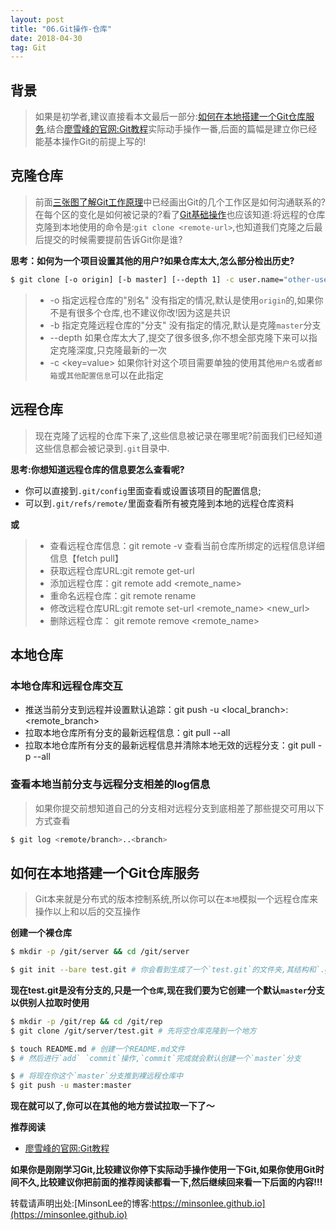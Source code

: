 ```yaml
---
layout: post
title: "06.Git操作-仓库"
date: 2018-04-30
tag: Git
---
```


## 背景
> 如果是初学者,建议直接看本文最后一部分:[如何在本地搭建一个Git仓库服务](#),结合[廖雪峰的官网:Git教程](https://www.liaoxuefeng.com/wiki/0013739516305929606dd18361248578c67b8067c8c017b000)实际动手操作一番,后面的篇幅是建立你已经能基本操作Git的前提上写的!

## 克隆仓库
> 前面[三张图了解Git工作原理](/2018/04/05.git-theory)中已经画出Git的几个工作区是如何沟通联系的?在每个区的变化是如何被记录的?看了[Git基础操作](/2018/04/04.git-basic-base)也应该知道:将远程的仓库克隆到本地使用的命令是:`git clone <remote-url>`,也知道我们克隆之后最后提交的时候需要提前告诉Git你是谁?

**思考：如何为一个项目设置其他的用户?如果仓库太大,怎么部分检出历史?**
```sh
$ git clone [-o origin] [-b master] [--depth 1] -c user.name="other-user" -c user.email="other-user@email.com" git@gitlab.com:test:test.git [dir]
```

> - -o 指定远程仓库的"别名" 没有指定的情况,默认是使用`origin`的,如果你不是有很多个仓库,也不建议你改!因为这是共识
> - -b 指定克隆远程仓库的"分支" 没有指定的情况,默认是克隆`master`分支
> - --depth <num>  如果仓库太大了,提交了很多很多,你不想全部克隆下来可以指定克隆深度,只克隆最新的一次
> - -c <key=value> 如果你针对这个项目需要单独的使用其他`用户名`或者`邮箱`或`其他配置信息`可以在此指定


## 远程仓库
> 现在克隆了远程的仓库下来了,这些信息被记录在哪里呢?前面我们已经知道这些信息都会被记录到`.git`目录中.

**思考:你想知道远程仓库的信息要怎么查看呢?**
- 你可以直接到`.git/config`里面查看或设置该项目的配置信息;
- 可以到`.git/refs/remote/`里面查看所有被克隆到本地的远程仓库资料

**或**

> - 查看远程仓库信息：git remote -v 查看当前仓库所绑定的远程信息详细信息【fetch pull】
> - 获取远程仓库URL:git remote get-url <remote>
> - 添加远程仓库：git remote add <remote_name> <remote url>
> - 重命名远程仓库：git remote rename <old> <new>
> - 修改远程仓库URL:git remote set-url <remote_name> <new_url>
> - 删除远程仓库： git remote remove <remote_name>


## 本地仓库

### 本地仓库和远程仓库交互
- 推送当前分支到远程并设置默认追踪：git push -u <remote> <local_branch>:<remote_branch>
- 拉取本地仓库所有分支的最新远程信息：git pull --all
- 拉取本地仓库所有分支的最新远程信息并清除本地无效的远程分支：git pull -p --all

### 查看本地当前分支与远程分支相差的log信息
> 如果你提交前想知道自己的分支相对远程分支到底相差了那些提交可用以下方式查看

```sh
$ git log <remote/branch>..<branch>
```

## 如何在本地搭建一个Git仓库服务
> Git本来就是分布式的版本控制系统,所以你可以在`本地`模拟一个远程仓库来操作以上和以后的交互操作


**创建一个裸仓库**
```sh
$ mkdir -p /git/server && cd /git/server

$ git init --bare test.git # 你会看到生成了一个`test.git`的文件夹,其结构和`.git`一样
```

**现在test.git是没有分支的,只是一个`仓库`,现在我们要为它创建一个默认`master`分支以供别人拉取时使用**
```sh
$ mkdir -p /git/rep && cd /git/rep
$ git clone /git/server/test.git # 先将空仓库克隆到一个地方

$ touch README.md # 创建一个README.md文件
$ # 然后进行`add` `commit`操作,`commit`完成就会默认创建一个`master`分支

$ # 将现在你这个`master`分支推到裸远程仓库中
$ git push -u master:master
```
**现在就可以了,你可以在其他的地方尝试拉取一下了～**


**推荐阅读**
- [廖雪峰的官网:Git教程](https://www.liaoxuefeng.com/wiki/0013739516305929606dd18361248578c67b8067c8c017b000)

**如果你是刚刚学习Git,比较建议你停下实际动手操作使用一下Git,如果你使用Git时间不久,比较建议你把前面的推荐阅读都看一下,然后继续回来看一下后面的内容!!!**

转载请声明出处:[MinsonLee的博客:https://minsonlee.github.io](https://minsonlee.github.io)

